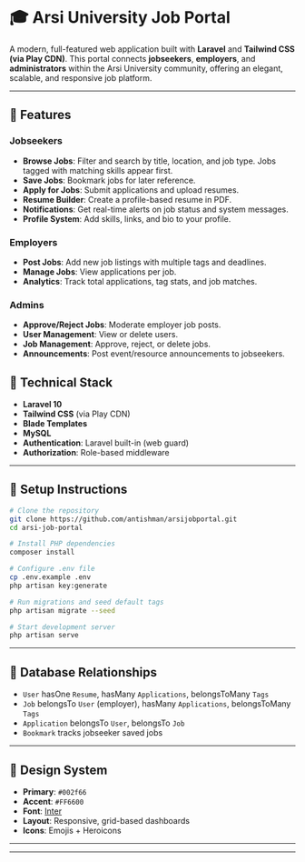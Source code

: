 # 🎓 Arsi University Job Portal

A modern, full-featured web application built with **Laravel** and **Tailwind CSS (via Play CDN)**. This portal connects **jobseekers**, **employers**, and **administrators** within the Arsi University community, offering an elegant, scalable, and responsive job platform.

---

## 🚀 Features

### Jobseekers
- **Browse Jobs**: Filter and search by title, location, and job type. Jobs tagged with matching skills appear first.
- **Save Jobs**: Bookmark jobs for later reference.
- **Apply for Jobs**: Submit applications and upload resumes.
- **Resume Builder**: Create a profile-based resume in PDF.
- **Notifications**: Get real-time alerts on job status and system messages.
- **Profile System**: Add skills, links, and bio to your profile.

### Employers
- **Post Jobs**: Add new job listings with multiple tags and deadlines.
- **Manage Jobs**: View applications per job.
- **Analytics**: Track total applications, tag stats, and job matches.

### Admins
- **Approve/Reject Jobs**: Moderate employer job posts.
- **User Management**: View or delete users.
- **Job Management**: Approve, reject, or delete jobs.
- **Announcements**: Post event/resource announcements to jobseekers.

## 🧱 Technical Stack

- **Laravel 10**
- **Tailwind CSS** (via Play CDN)
- **Blade Templates**
- **MySQL**
- **Authentication**: Laravel built-in (web guard)
- **Authorization**: Role-based middleware

---
## 🧰 Setup Instructions

```bash
# Clone the repository
git clone https://github.com/antishman/arsijobportal.git
cd arsi-job-portal

# Install PHP dependencies
composer install

# Configure .env file
cp .env.example .env
php artisan key:generate

# Run migrations and seed default tags
php artisan migrate --seed

# Start development server
php artisan serve
```

---


## 🧾 Database Relationships

- `User` hasOne `Resume`, hasMany `Applications`, belongsToMany `Tags`
- `Job` belongsTo `User` (employer), hasMany `Applications`, belongsToMany `Tags`
- `Application` belongsTo `User`, belongsTo `Job`
- `Bookmark` tracks jobseeker saved jobs

---

## 🎨 Design System

- **Primary**: `#002f66`
- **Accent**: `#FF6600`
- **Font**: [Inter](https://fonts.google.com/specimen/Inter)
- **Layout**: Responsive, grid-based dashboards
- **Icons**: Emojis + Heroicons

---
---
